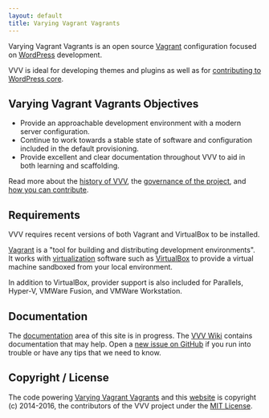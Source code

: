 ```yaml
---
layout: default
title: Varying Vagrant Vagrants
---
```


Varying Vagrant Vagrants is an open source [Vagrant](https://www.vagrantup.com) configuration focused on [WordPress](https://wordpress.org) development.

VVV is ideal for developing themes and plugins as well as for [contributing to WordPress core](https://make.wordpress.org/core/).

## Varying Vagrant Vagrants Objectives

* Provide an approachable development environment with a modern server configuration.
* Continue to work towards a stable state of software and configuration included in the default provisioning.
* Provide excellent and clear documentation throughout VVV to aid in both learning and scaffolding.

Read more about the [history of VVV](history.md), the [governance of the project](governance.md), and [how you can contribute](contributing.md).

## Requirements

VVV requires recent versions of both Vagrant and VirtualBox to be installed.

[Vagrant](https://www.vagrantup.com) is a "tool for building and distributing development environments". It works with [virtualization](https://en.wikipedia.org/wiki/X86_virtualization) software such as [VirtualBox](https://www.virtualbox.org/) to provide a virtual machine sandboxed from your local environment.

In addition to VirtualBox, provider support is also included for Parallels, Hyper-V, VMWare Fusion, and VMWare Workstation.

## Documentation

The [documentation](docs/en-US/index.md) area of this site is in progress. The [VVV Wiki](https://github.com/varying-vagrant-vagrants/vvv/wiki) contains documentation that may help. Open a [new issue on GitHub](https://github.com/Varying-Vagrant-Vagrants/VVV) if you run into trouble or have any tips that we need to know.

## Copyright / License

The code powering [Varying Vagrant Vagrants](https://github.com/Varying-Vagrant-Vagrants/VVV) and this [website](https://github.com/Varying-Vagrant-Vagrants/varyingvagrantvagrants.org) is copyright (c) 2014-2016, the contributors of the VVV project under the [MIT License](https://opensource.org/licenses/MIT).
